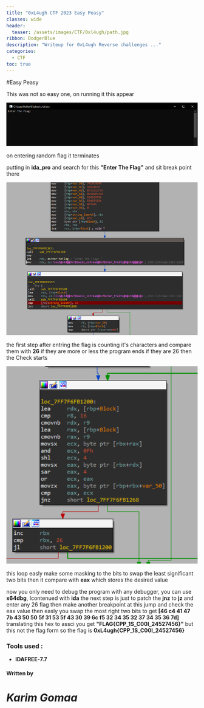 ```yaml
---
title: "0xL4ugh CTF 2023 Easy Peasy"
classes: wide
header:
  teaser: /assets/images/CTF/0xl4ugh/path.jpg
ribbon: DodgerBlue
description: "Writeup for 0xL4ugh Reverse challenges ..."
categories:
  - CTF
toc: true
---
```

#Easy Peasy 

This was not so easy one, on running it this appear

![run](/assets/images/CTF/0xl4ugh/Easy%20Peasy/pics/run.png)

on entering random flag it terminates

putting in **ida_pro** and search for this **"Enter The Flag"** and sit break point there

![breakpoint](/assets/images/CTF/0xl4ugh/Easy%20Peasy/pics/flag.png) 

the first step after entring the flag is counting it's characters and compare them with **26** if they are more or less the program ends
if they are 26 then the Check starts

![check](/assets/images/CTF/0xl4ugh/Easy%20Peasy/pics/check.png)

this loop easly make some masking to the bits to swap the least significant two bits then it compare with **eax** which stores the desired value

now you only need to debug the program with any debugger, you can use **x64dbg**, Icontenued with **ida** 
the next step is just to patch the **jnz** to **jz** and enter any 26 flag 
then make another breakpoint at this jump and check the eax value 
then easly you swap the most right two bits to get 
**[46 c4 41 47 7b 43 50 50 5f 31 53 5f 43 30 39 6c f5 32 34 35 32 37 34 35 36 7d]**
translating this hex to assci you get 
**"FLAG{CPP_1S_C00l_24527456}"**
but this not the flag form so the flag is 
**0xL4ugh{CPP_1S_C00l_24527456}**



### Tools used :

- **IDAFREE-7.7**

#### Written by

# *Karim Gomaa*

